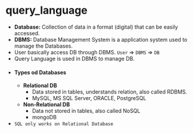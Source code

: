 # **query_language**
* **Database:** Collection of data in a format (digital) that can be easily accessed.
* **DBMS:** Database Management System is a application system used to manage the Databases.
* User basically access DB through DBMS. `User` => `DBMS` => `DB`
* Query Language is used in DBMS to manage DB.
* #### **Types od Databases**
    * **Relational DB**
        * Data stored in tables, understands relation, also called RDBMS.
        * MySQL, MS SQL Server, ORACLE, PostgreSQL
    * **Non-Relational DB**
        * Data not stored in tables, also called NoSQL
        * mongoDB
* `SQL only works on Relational Database`
